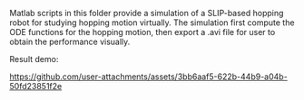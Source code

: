 Matlab scripts in this folder provide a simulation of a SLIP-based hopping robot for studying hopping motion virtually. The simulation first compute the ODE functions for the hopping motion, then export a .avi file for user to obtain the performance visually.

Result demo:


https://github.com/user-attachments/assets/3bb6aaf5-622b-44b9-a04b-50fd23851f2e

